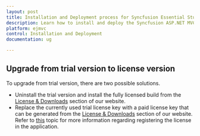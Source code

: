 ```yaml
---
layout: post
title: Installation and Deployment process for Syncfusion Essential Studio ASP.NET MVC products
description: Learn how to install and deploy the Syncfusion ASP.NET MVC component
platform: ejmvc
control: Installation and Deployment
documentation: ug

---
```


## Upgrade from trial version to license version

To upgrade from trial version, there are two possible solutions.

* Uninstall the trial version and install the fully licensed build from the [License & Downloads](https://www.syncfusion.com/account/downloads) section of our website.  
* Replace the currently used trial license key with a paid license key that can be generated from the [License & Downloads](https://www.syncfusion.com/account/downloads) section of our website. Refer to [this](https://help.syncfusion.com/common/essential-studio/licensing/license-key#aspnet-mvc) topic for more information regarding registering the license in the application.
